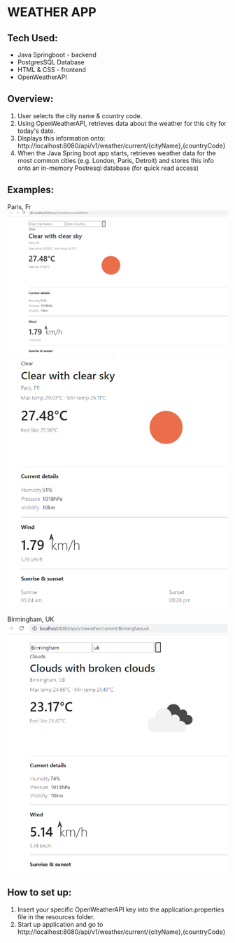 # WEATHER APP
## Tech Used:
- Java Springboot - backend
- PostgresSQL Database
- HTML & CSS - frontend
- OpenWeatherAPI

## Overview:
1. User selects the city name & country code.
2. Using OpenWeatherAPI, retrieves data about the weather for this city for today's date.
3. Displays this information onto: http://localhost:8080/api/v1/weather/current/{cityName},{countryCode}
4. When the Java Spring boot app starts, retrieves weather data for the most common cities (e.g. London, Paris, Detroit) and stores this info onto an in-memory Postresql database (for quick read access)

## Examples:
Paris, Fr
![img.png](src/main/resources/ExampleImages/img.png)
![img_1.png](src/main/resources/ExampleImages/img_1.png)

Birmingham, UK
![img_2.png](src/main/resources/ExampleImages/img_2.png)

## How to set up:
1. Insert your specific OpenWeatherAPI key into the application.properties file in the resources folder.
2. Start up application and go to http://localhost:8080/api/v1/weather/current/{cityName},{countryCode}